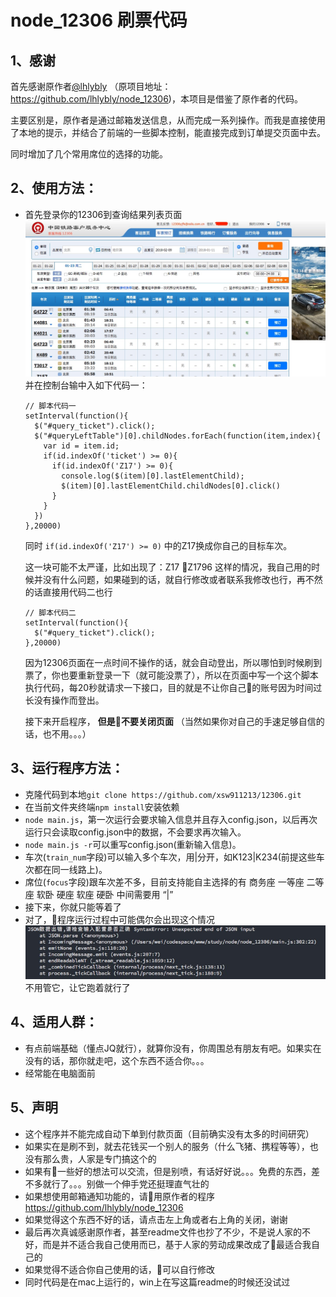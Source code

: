 # node_12306  刷票代码
## 1、感谢
首先感谢原作者[@lhlybly](https://github.com/lhlybly) （原项目地址：https://github.com/lhlybly/node_12306)，本项目是借鉴了原作者的代码。

主要区别是，原作者是通过邮箱发送信息，从而完成一系列操作。而我是直接使用了本地的提示，并结合了前端的一些脚本控制，能直接完成到订单提交页面中去。

同时增加了几个常用席位的选择的功能。

## 2、使用方法：
  * 首先登录你的12306到查询结果列表页面
    ![image](./readme-img/1.jpeg)
    并在控制台输中入如下代码一：
    ```
    // 脚本代码一
    setInterval(function(){
      $("#query_ticket").click();
      $("#queryLeftTable")[0].childNodes.forEach(function(item,index){
        var id = item.id;
        if(id.indexOf('ticket') >= 0){
          if(id.indexOf('Z17') >= 0){
            console.log($(item)[0].lastElementChild);
            $(item)[0].lastElementChild.childNodes[0].click()
          }
        }
      })
    },20000)
    ``` 
    同时 ``` if(id.indexOf('Z17') >= 0) ``` 中的Z17换成你自己的目标车次。

    这一块可能不太严谨，比如出现了：Z17 Z1796 这样的情况，我自己用的时候并没有什么问题，如果碰到的话，就自行修改或者联系我修改也行，再不然的话直接用代码二也行

    ```
    // 脚本代码二
    setInterval(function(){
      $("#query_ticket").click();
    },20000)
    ```
    因为12306页面在一点时间不操作的话，就会自动登出，所以哪怕到时候刷到票了，你也要重新登录一下（就可能没票了），所以在页面中写一个这个脚本执行代码，每20秒就请求一下接口，目的就是不让你自己的账号因为时间过长没有操作而登出。

    接下来开启程序， **但是不要关闭页面** （当然如果你对自己的手速足够自信的话，也不用。。。）

  ## 3、运行程序方法：
  * 克隆代码到本地``` git clone https://github.com/xsw911213/12306.git ``` 
  * 在当前文件夹终端``` npm install ```安装依赖
  * ```node main.js```，第一次运行会要求输入信息并且存入config.json，以后再次运行只会读取config.json中的数据，不会要求再次输入。
  * ```node main.js -r```可以重写config.json(重新输入信息)。
  * 车次(```train_num```字段)可以输入多个车次，用|分开，如K123|K234(前提这些车次都在同一线路上)。
  * 席位(```focus```字段)跟车次差不多，目前支持能自主选择的有 商务座 一等座 二等座 软卧 硬座 软座 硬卧 中间需要用  “|”
  * 接下来，你就只能等着了
  * 对了，程序运行过程中可能偶尔会出现这个情况
  ![image](./readme-img/2.jpeg)
  不用管它，让它跑着就行了

  ## 4、适用人群：
  * 有点前端基础（懂点JQ就行），就算你没有，你周围总有朋友有吧。如果实在没有的话，那你就走吧，这个东西不适合你。。。
  * 经常能在电脑面前

  ## 5、声明
  * 这个程序并不能完成自动下单到付款页面（目前确实没有太多的时间研究）
  * 如果实在是刷不到，就去花钱买一个别人的服务（什么飞猪、携程等等），也没有那么贵，人家是专门搞这个的
  * 如果有一些好的想法可以交流，但是别喷，有话好好说。。。免费的东西，差不多就行了。。。别做一个伸手党还挺理直气壮的
  * 如果想使用邮箱通知功能的，请用原作者的程序 https://github.com/lhlybly/node_12306
  * 如果觉得这个东西不好的话，请点击左上角或者右上角的关闭，谢谢
  * 最后再次真诚感谢原作者，甚至readme文件也抄了不少，不是说人家的不好，而是并不适合我自己使用而已，基于人家的劳动成果改成了最适合我自己的
  * 如果觉得不适合你自己使用的话，可以自行修改
  * 同时代码是在mac上运行的，win上在写这篇readme的时候还没试过
